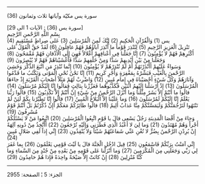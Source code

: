 ------------------------------------------------------------------------

(36) سورة يس مكيّة وآياتها ثلاث وثمانون  
  
\[سورة يس (36) : الآيات 1 الى 29\]  
بِسْمِ اللَّهِ الرَّحْمنِ الرَّحِيمِ  
يس (1) وَالْقُرْآنِ الْحَكِيمِ (2) إِنَّكَ لَمِنَ الْمُرْسَلِينَ (3) عَلى صِراطٍ مُسْتَقِيمٍ (4)  
تَنْزِيلَ الْعَزِيزِ الرَّحِيمِ (5) لِتُنْذِرَ قَوْماً ما أُنْذِرَ آباؤُهُمْ فَهُمْ غافِلُونَ (6) لَقَدْ حَقَّ
الْقَوْلُ عَلى أَكْثَرِهِمْ فَهُمْ لا يُؤْمِنُونَ (7) إِنَّا جَعَلْنا فِي أَعْناقِهِمْ أَغْلالاً فَهِيَ إِلَى
الْأَذْقانِ فَهُمْ مُقْمَحُونَ (8) وَجَعَلْنا مِنْ بَيْنِ أَيْدِيهِمْ سَدًّا وَمِنْ خَلْفِهِمْ سَدًّا فَأَغْشَيْناهُمْ
فَهُمْ لا يُبْصِرُونَ (9)  
وَسَواءٌ عَلَيْهِمْ أَأَنْذَرْتَهُمْ أَمْ لَمْ تُنْذِرْهُمْ لا يُؤْمِنُونَ (10) إِنَّما تُنْذِرُ مَنِ اتَّبَعَ الذِّكْرَ
وَخَشِيَ الرَّحْمنَ بِالْغَيْبِ فَبَشِّرْهُ بِمَغْفِرَةٍ وَأَجْرٍ كَرِيمٍ (11) إِنَّا نَحْنُ نُحْيِ الْمَوْتى وَنَكْتُبُ
ما قَدَّمُوا وَآثارَهُمْ وَكُلَّ شَيْءٍ أَحْصَيْناهُ فِي إِمامٍ مُبِينٍ (12) وَاضْرِبْ لَهُمْ مَثَلاً أَصْحابَ
الْقَرْيَةِ إِذْ جاءَهَا الْمُرْسَلُونَ (13) إِذْ أَرْسَلْنا إِلَيْهِمُ اثْنَيْنِ فَكَذَّبُوهُما فَعَزَّزْنا
بِثالِثٍ فَقالُوا إِنَّا إِلَيْكُمْ مُرْسَلُونَ (14)  
قالُوا ما أَنْتُمْ إِلاَّ بَشَرٌ مِثْلُنا وَما أَنْزَلَ الرَّحْمنُ مِنْ شَيْءٍ إِنْ أَنْتُمْ إِلاَّ تَكْذِبُونَ
(15) قالُوا رَبُّنا يَعْلَمُ إِنَّا إِلَيْكُمْ لَمُرْسَلُونَ (16) وَما عَلَيْنا إِلاَّ الْبَلاغُ الْمُبِينُ
(17) قالُوا إِنَّا تَطَيَّرْنا بِكُمْ لَئِنْ لَمْ تَنْتَهُوا لَنَرْجُمَنَّكُمْ وَلَيَمَسَّنَّكُمْ مِنَّا عَذابٌ أَلِيمٌ
(18) قالُوا طائِرُكُمْ مَعَكُمْ أَإِنْ ذُكِّرْتُمْ بَلْ أَنْتُمْ قَوْمٌ مُسْرِفُونَ (19)  
وَجاءَ مِنْ أَقْصَا الْمَدِينَةِ رَجُلٌ يَسْعى قالَ يا قَوْمِ اتَّبِعُوا الْمُرْسَلِينَ (20) اتَّبِعُوا مَنْ
لا يَسْئَلُكُمْ أَجْراً وَهُمْ مُهْتَدُونَ (21) وَما لِيَ لا أَعْبُدُ الَّذِي فَطَرَنِي وَإِلَيْهِ تُرْجَعُونَ
(22) أَأَتَّخِذُ مِنْ دُونِهِ آلِهَةً إِنْ يُرِدْنِ الرَّحْمنُ بِضُرٍّ لا تُغْنِ عَنِّي شَفاعَتُهُمْ شَيْئاً وَلا
يُنْقِذُونِ (23) إِنِّي إِذاً لَفِي ضَلالٍ مُبِينٍ (24)  
إِنِّي آمَنْتُ بِرَبِّكُمْ فَاسْمَعُونِ (25) قِيلَ ادْخُلِ الْجَنَّةَ قالَ يا لَيْتَ قَوْمِي يَعْلَمُونَ (26)
بِما غَفَرَ لِي رَبِّي وَجَعَلَنِي مِنَ الْمُكْرَمِينَ (27) وَما أَنْزَلْنا عَلى قَوْمِهِ مِنْ بَعْدِهِ مِنْ
جُنْدٍ مِنَ السَّماءِ وَما كُنَّا مُنْزِلِينَ (28) إِنْ كانَتْ إِلاَّ صَيْحَةً واحِدَةً فَإِذا هُمْ خامِدُونَ
(29)

------------------------------------------------------------------------

الجزء: 5 ¦ الصفحة: 2955
